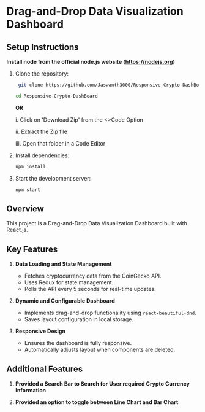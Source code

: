 # Drag-and-Drop Data Visualization Dashboard

## Setup Instructions
**Install node from the official node.js website (https://nodejs.org)**

1. Clone the repository:
   ```sh
    git clone https://github.com/Jaswanth3000/Responsive-Crypto-DashBoard
    ```
   ```sh
   cd Responsive-Crypto-DashBoard
   ```
   
   **OR**

   i. Click on 'Download Zip' from the <>Code Option
   
   ii. Extract the Zip file
   
   iii. Open that folder in a Code Editor

3. Install dependencies:
   ```sh
   npm install
   ```
5. Start the development server:
   ```sh
   npm start
   ```

## Overview
This project is a Drag-and-Drop Data Visualization Dashboard built with React.js. 

## Key Features
1. **Data Loading and State Management**
    - Fetches cryptocurrency data from the CoinGecko API.
    - Uses Redux for state management.
    - Polls the API every 5 seconds for real-time updates.

2. **Dynamic and Configurable Dashboard**
    - Implements drag-and-drop functionality using `react-beautiful-dnd`.
    - Saves layout configuration in local storage.

3. **Responsive Design**
    - Ensures the dashboard is fully responsive.
    - Automatically adjusts layout when components are deleted.

## Additional Features
1. **Provided a Search Bar to Search for User required Crypto Currency Information**

2. **Provided an option to toggle between Line Chart and Bar Chart**
